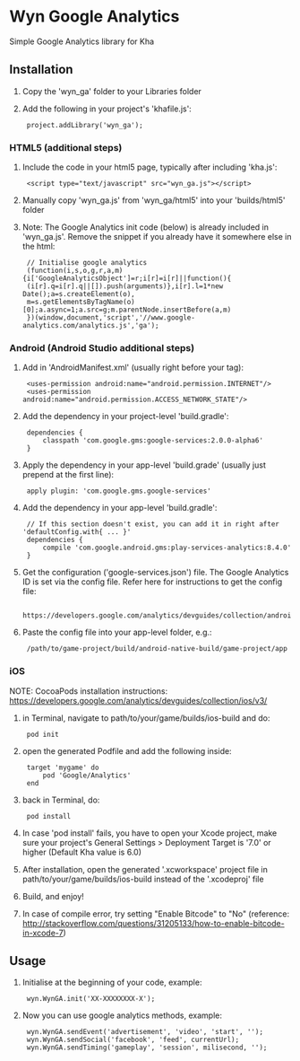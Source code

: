 # Wyn Google Analytics
Simple Google Analytics library for Kha

## Installation

1. Copy the 'wyn_ga' folder to your Libraries folder
2. Add the following in your project's 'khafile.js':

		project.addLibrary('wyn_ga');

### HTML5 (additional steps)

1. Include the code in your html5 page, typically after including 'kha.js':

		<script type="text/javascript" src="wyn_ga.js"></script>

2. Manually copy 'wyn_ga.js' from 'wyn_ga/html5' into your 'builds/html5' folder
3. Note: The Google Analytics init code (below) is already included in 'wyn_ga.js'. Remove the snippet if you already have it somewhere else in the html:

		// Initialise google analytics
		(function(i,s,o,g,r,a,m){i['GoogleAnalyticsObject']=r;i[r]=i[r]||function(){
		(i[r].q=i[r].q||[]).push(arguments)},i[r].l=1*new Date();a=s.createElement(o),
		m=s.getElementsByTagName(o)[0];a.async=1;a.src=g;m.parentNode.insertBefore(a,m)
		})(window,document,'script','//www.google-analytics.com/analytics.js','ga');

### Android (Android Studio additional steps)

1. Add in 'AndroidManifest.xml' (usually right before your <application> tag):

		<uses-permission android:name="android.permission.INTERNET"/>
		<uses-permission android:name="android.permission.ACCESS_NETWORK_STATE"/>

2. Add the dependency in your project-level 'build.gradle':

		dependencies {
			classpath 'com.google.gms:google-services:2.0.0-alpha6'
		}

3. Apply the dependency in your app-level 'build.grade' (usually just prepend at the first line):

		apply plugin: 'com.google.gms.google-services'

4. Add the dependency in your app-level 'build.gradle':

		// If this section doesn't exist, you can add it in right after 'defaultConfig.with{ ... }'
		dependencies {
			compile 'com.google.android.gms:play-services-analytics:8.4.0'
		}

5. Get the configuration ('google-services.json') file. The Google Analytics ID is set via the config file. Refer here for instructions to get the config file:

		https://developers.google.com/analytics/devguides/collection/android/v4/

6. Paste the config file into your app-level folder, e.g.:

		/path/to/game-project/build/android-native-build/game-project/app

### iOS

NOTE: CocoaPods installation instructions: https://developers.google.com/analytics/devguides/collection/ios/v3/

1. in Terminal, navigate to path/to/your/game/builds/ios-build and do:

		pod init

2. open the generated Podfile and add the following inside:

		target 'mygame' do
			pod 'Google/Analytics'
		end

3. back in Terminal, do:

		pod install

4. In case 'pod install' fails, you have to open your Xcode project, make sure your project's General Settings > Deployment Target is '7.0' or higher (Default Kha value is 6.0)

5. After installation, open the generated '.xcworkspace' project file in path/to/your/game/builds/ios-build instead of the '.xcodeproj' file

6. Build, and enjoy!

7. In case of compile error, try setting "Enable Bitcode" to "No" (reference: http://stackoverflow.com/questions/31205133/how-to-enable-bitcode-in-xcode-7)

## Usage

1. Initialise at the beginning of your code, example:

		wyn.WynGA.init('XX-XXXXXXXX-X');

2. Now you can use google analytics methods, example:

		wyn.WynGA.sendEvent('advertisement', 'video', 'start', '');
		wyn.WynGA.sendSocial('facebook', 'feed', currentUrl);
		wyn.WynGA.sendTiming('gameplay', 'session', milisecond, '');


